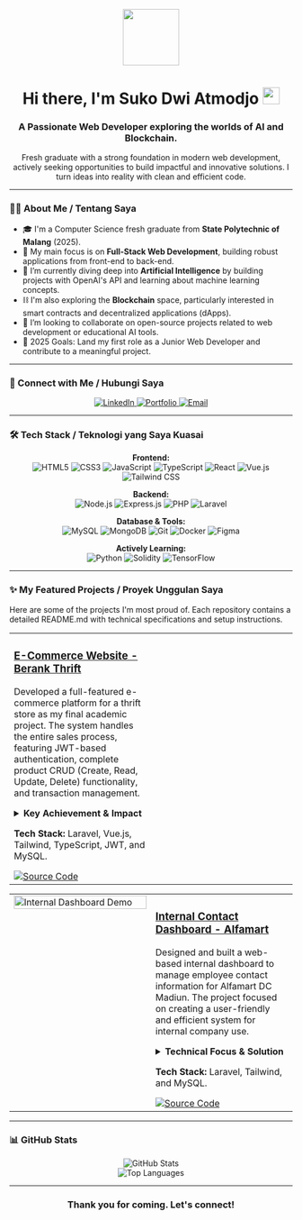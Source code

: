 <p align="center">
  <img src="https://media.giphy.com/media/M9gbBd9nbDrOTu1Mqx/giphy.gif" width="100">
</p>

<h1 align="center">
  Hi there, I'm Suko Dwi Atmodjo <img src="https://media.giphy.com/media/hvRJCLFzcasrR4ia7z/giphy.gif" width="30px"/>
</h1>
<h3 align="center">A Passionate Web Developer exploring the worlds of AI and Blockchain.</h3>

<p align="center">
  Fresh graduate with a strong foundation in modern web development, actively seeking opportunities to build impactful and innovative solutions. I turn ideas into reality with clean and efficient code.
</p>

---

### 👨‍💻 About Me / Tentang Saya

- 🎓 I'm a Computer Science fresh graduate from **State Polytechnic of Malang** (2025).
- 🔭 My main focus is on **Full-Stack Web Development**, building robust applications from front-end to back-end.
- 🌱 I’m currently diving deep into **Artificial Intelligence** by building projects with OpenAI's API and learning about machine learning concepts.
- ⛓️ I'm also exploring the **Blockchain** space, particularly interested in smart contracts and decentralized applications (dApps).
- 👯 I’m looking to collaborate on open-source projects related to web development or educational AI tools.
- 🥅 2025 Goals: Land my first role as a Junior Web Developer and contribute to a meaningful project.

---

### 🤝 Connect with Me / Hubungi Saya

<p align="center">
  <a href="https://linkedin.com/in/sukodwiatmodjo" target="_blank">
    <img src="https://img.shields.io/badge/LinkedIn-0077B5?style=for-the-badge&logo=linkedin&logoColor=white" alt="LinkedIn">
  </a>
  <a href="" target="_blank">
    <img src="https://img.shields.io/badge/Portfolio-333333?style=for-the-badge&logo=About.me&logoColor=white" alt="Portfolio">
  </a>
  <a href="mailto:sukodwiatmodjo134@gmail.com">
    <img src="https://img.shields.io/badge/Email-D14836?style=for-the-badge&logo=gmail&logoColor=white" alt="Email">
  </a>
</p>

---

### 🛠️ Tech Stack / Teknologi yang Saya Kuasai

<p align="center">
  <strong>Frontend:</strong><br>
  <img src="https://img.shields.io/badge/HTML5-E34F26?style=for-the-badge&logo=html5&logoColor=white" alt="HTML5">
  <img src="https://img.shields.io/badge/CSS3-1572B6?style=for-the-badge&logo=css3&logoColor=white" alt="CSS3">
  <img src="https://img.shields.io/badge/JavaScript-F7DF1E?style=for-the-badge&logo=javascript&logoColor=black" alt="JavaScript">
  <img src="https://img.shields.io/badge/TypeScript-0184D5?style=for-the-badge&logo=typescript&logoColor=white" alt="TypeScript">
  <img src="https://img.shields.io/badge/React-20232A?style=for-the-badge&logo=react&logoColor=61DAFB" alt="React">
  <img src="https://img.shields.io/badge/Vue.js-35495E?style=for-the-badge&logo=vue.js&logoColor=4FC08D" alt="Vue.js">
  <img src="https://img.shields.io/badge/Tailwind_CSS-38B2AC?style=for-the-badge&logo=tailwind-css&logoColor=white" alt="Tailwind CSS">
</p>

<p align="center">
  <strong>Backend:</strong><br>
  <img src="https://img.shields.io/badge/Node.js-339933?style=for-the-badge&logo=nodedotjs&logoColor=white" alt="Node.js">
  <img src="https://img.shields.io/badge/Express.js-000000?style=for-the-badge&logo=express&logoColor=white" alt="Express.js">
  <img src="https://img.shields.io/badge/PHP-777BB4?style=for-the-badge&logo=php&logoColor=white" alt="PHP">
  <img src="https://img.shields.io/badge/Laravel-FF2D20?style=for-the-badge&logo=laravel&logoColor=white" alt="Laravel">
</p>

<p align="center">
  <strong>Database & Tools:</strong><br>
  <img src="https://img.shields.io/badge/MySQL-4479A1?style=for-the-badge&logo=mysql&logoColor=white" alt="MySQL">
  <img src="https://img.shields.io/badge/MongoDB-4EA94B?style=for-the-badge&logo=mongodb&logoColor=white" alt="MongoDB">
  <img src="https://img.shields.io/badge/Git-F05032?style=for-the-badge&logo=git&logoColor=white" alt="Git">
  <img src="https://img.shields.io/badge/Docker-2496ED?style=for-the-badge&logo=docker&logoColor=white" alt="Docker">
  <img src="https://img.shields.io/badge/Figma-F24E1E?style=for-the-badge&logo=figma&logoColor=white" alt="Figma">
</p>

<p align="center">
  <strong>Actively Learning:</strong><br>
  <img src="https://img.shields.io/badge/Python-3776AB?style=for-the-badge&logo=python&logoColor=white" alt="Python">
  <img src="https://img.shields.io/badge/Solidity-363636?style=for-the-badge&logo=solidity&logoColor=white" alt="Solidity">
  <img src="https://img.shields.io/badge/TensorFlow-FF6F00?style=for-the-badge&logo=tensorflow&logoColor=white" alt="TensorFlow">
</p>

---

### ✨ My Featured Projects / Proyek Unggulan Saya

Here are some of the projects I'm most proud of. Each repository contains a detailed README.md with technical specifications and setup instructions.

<table width="100%">
  <tr>
    <td width="50%" valign="top">
        <h3><a href="[YOUR_REPO_LINK_HERE]">E-Commerce Website - Berank Thrift</a></h3>
        <p>
            Developed a full-featured e-commerce platform for a thrift store as my final academic project. The
            system handles the entire sales process, featuring JWT-based authentication, complete product CRUD
            (Create, Read, Update, Delete) functionality, and transaction management.
        </p>
        <details>
            <summary><strong>Key Achievement & Impact</strong></summary>
            <p>
                Conducted comprehensive bug fixing and performance optimization, resulting in a <strong>reduction of
                    page load time by approximately 30%</strong>. This demonstrates a strong ability to not only
                build features but also to refine and enhance application performance.
            </p>
        </details>
        <p>
            <strong>Tech Stack:</strong> Laravel, Vue.js, Tailwind, TypeScript, JWT, and MySQL.
        </p>
        <div>
            <!-- <a href="[YOUR_LIVE_DEMO_LINK_HERE]" target="_blank">
                <img src="https://img.shields.io/badge/Live_Demo-000000?style=for-the-badge&logo=vercel&logoColor=white"
                    alt="Live Demo">
            </a> -->
            <a href="[YOUR_REPO_LINK_HERE]" target="_blank">
                <img src="https://img.shields.io/badge/Source_Code-181717?style=for-the-badge&logo=github&logoColor=white"
                    alt="Source Code">
            </a>
        </div>
    </td>
    <td width="50%" valign="top">
        <!-- <a href="[YOUR_LIVE_DEMO_LINK_HERE]" target="_blank">
            <img src="https://user-images.githubusercontent.com/26179770/133883025-2856e4e5-0b3c-4d2c-8007-063e5e4085f4.gif" alt="Berank Thrift E-Commerce Demo" width="100%">
        </a> -->
    </td>
  </tr>
</table>

<table width="100%">
  <tr>
    <td width="50%" valign="top">
      <a href="[YOUR_LIVE_DEMO_LINK_HERE]" target="_blank">
        <img src="https://user-images.githubusercontent.com/26179770/133883025-2856e4e5-0b3c-4d2c-8007-063e5e4085f4.gif" alt="Internal Dashboard Demo" width="100%">
      </a>
    </td>
    <td width="50%" valign="top">
      <h3><a href="[YOUR_REPO_LINK_HERE]">Internal Contact Dashboard - Alfamart</a></h3>
      <p>
        Designed and built a web-based internal dashboard to manage employee contact information for Alfamart DC Madiun. The project focused on creating a user-friendly and efficient system for internal company use.
      </p>
      <details>
        <summary><strong>Technical Focus & Solution</strong></summary>
        <p>
          The core of the project involved integrating a relational database to ensure efficient and structured data management. This improved data accessibility and maintainability for the administrative team.
        </p>
      </details>
      <p>
        <strong>Tech Stack:</strong> Laravel, Tailwind, and MySQL.
      </p>
      <div>
        <!-- <a href="[YOUR_LIVE_DEMO_LINK_HERE]" target="_blank">
          <img src="https://img.shields.io/badge/Live_Demo-000000?style=for-the-badge&logo=vercel&logoColor=white" alt="Live Demo">
        </a> -->
        <a href="[YOUR_REPO_LINK_HERE]" target="_blank">
          <img src="https://img.shields.io/badge/Source_Code-181717?style=for-the-badge&logo=github&logoColor=white" alt="Source Code">
        </a>
      </div>
    </td>
  </tr>
</table>

---

### 📊 GitHub Stats

<p align="center">
  <img src="https://github-readme-stats.vercel.app/api?username=kokatmx&show_icons=true&theme=radical" alt="GitHub Stats">
  <br>
  <img src="https://github-readme-stats.vercel.app/api/top-langs/?username=kokatmx&layout=compact&theme=radical" alt="Top Languages">
</p>

---

<div align="center">
  <h3>Thank you for coming. Let's connect!</h3>
</div>
